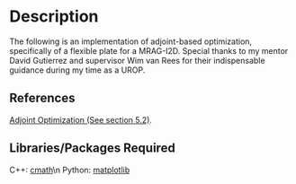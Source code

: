 # Description

The following is an implementation of adjoint-based optimization, specifically of a flexible plate for a MRAG-I2D. Special thanks to my mentor David Gutierrez and supervisor Wim van Rees for their indispensable guidance during my time as a UROP.


## References

[Adjoint Optimization (See section 5.2)](https://www.researchgate.net/publication/305342885_Using_adjoint-based_optimization_to_study_kinematics_and_deformation_of_flapping_wings).


## Libraries/Packages Required
C++: [cmath](https://www.cplusplus.com/reference/cmath/)\n
Python: [matplotlib](https://matplotlib.org/)
